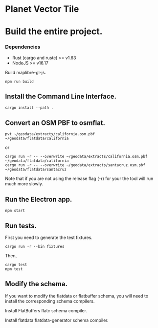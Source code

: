 # Planet Vector Tile

# Build the entire project.

### Dependencies

-   Rust (cargo and rustc) >= v1.63
-   NodeJS >= v16.17

Build maplibre-gl-js.

```
npm run build
```

## Install the Command Line Interface.

```
cargo install --path .
```

## Convert an OSM PBF to osmflat.

```
pvt ~/geodata/extracts/california.osm.pbf ~/geodata/flatdata/california
```

or

```
cargo run -r -- --overwrite ~/geodata/extracts/california.osm.pbf ~/geodata/flatdata/california
cargo run -r -- --overwrite ~/geodata/extracts/santacruz.osm.pbf ~/geodata/flatdata/santacruz
```

Note that if you are not using the release flag (-r) for your the tool will run much more slowly.

## Run the Electron app.

```
npm start
```

## Run tests.

First you need to generate the test fixtures.

```
cargo run -r --bin fixtures
```

Then,

```
cargo test
npm test
```

## Modify the schema.

If you want to modify the flatdata or flatbuffer schema, you will need to install the corresponding schema compilers.

Install FlatBuffers flatc schema compiler.

Install flatdata flatdata-generator schema compiler.
